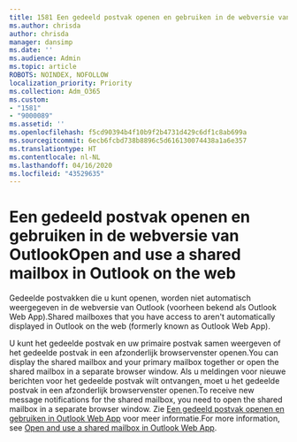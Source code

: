 ```yaml
---
title: 1581 Een gedeeld postvak openen en gebruiken in de webversie van Outlook
ms.author: chrisda
author: chrisda
manager: dansimp
ms.date: ''
ms.audience: Admin
ms.topic: article
ROBOTS: NOINDEX, NOFOLLOW
localization_priority: Priority
ms.collection: Adm_O365
ms.custom:
- "1581"
- "9000089"
ms.assetid: ''
ms.openlocfilehash: f5cd90394b4f10b9f2b4731d429c6df1c8ab699a
ms.sourcegitcommit: 6ecb6fcbd738b8896c5d616130074438a1a6e357
ms.translationtype: HT
ms.contentlocale: nl-NL
ms.lasthandoff: 04/16/2020
ms.locfileid: "43529635"
---
```

# <a name="open-and-use-a-shared-mailbox-in-outlook-on-the-web"></a><span data-ttu-id="c28da-102">Een gedeeld postvak openen en gebruiken in de webversie van Outlook</span><span class="sxs-lookup"><span data-stu-id="c28da-102">Open and use a shared mailbox in Outlook on the web</span></span>

<span data-ttu-id="c28da-103">Gedeelde postvakken die u kunt openen, worden niet automatisch weergegeven in de webversie van Outlook (voorheen bekend als Outlook Web App).</span><span class="sxs-lookup"><span data-stu-id="c28da-103">Shared mailboxes that you have access to aren't automatically displayed in Outlook on the web (formerly known as Outlook Web App).</span></span>

<span data-ttu-id="c28da-104">U kunt het gedeelde postvak en uw primaire postvak samen weergeven of het gedeelde postvak in een afzonderlijk browservenster openen.</span><span class="sxs-lookup"><span data-stu-id="c28da-104">You can display the shared mailbox and your primary mailbox together or open the shared mailbox in a separate browser window.</span></span> <span data-ttu-id="c28da-105">Als u meldingen voor nieuwe berichten voor het gedeelde postvak wilt ontvangen, moet u het gedeelde postvak in een afzonderlijk browservenster openen.</span><span class="sxs-lookup"><span data-stu-id="c28da-105">To receive new message notifications for the shared mailbox, you need to open the shared mailbox in a separate browser window.</span></span> <span data-ttu-id="c28da-106">Zie [Een gedeeld postvak openen en gebruiken in Outlook Web App](https://support.office.com/nl-NL/article/Add-a-shared-mailbox-to-Outlook-on-the-web-98b5a90d-4e38-415d-a030-f09a4cd28207) voor meer informatie.</span><span class="sxs-lookup"><span data-stu-id="c28da-106">For more information, see [Open and use a shared mailbox in Outlook Web App](https://support.office.com/nl-NL/article/Add-a-shared-mailbox-to-Outlook-on-the-web-98b5a90d-4e38-415d-a030-f09a4cd28207).</span></span>
